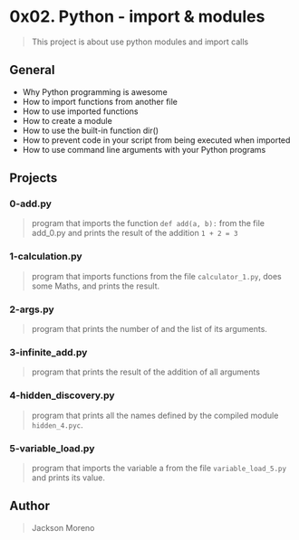 # 0x02. Python - import & modules
> This project is about use python modules and import calls

## General
+ Why Python programming is awesome
+ How to import functions from another file
+ How to use imported functions
+ How to create a module
+ How to use the built-in function dir()
+ How to prevent code in your script from being executed when imported
+ How to use command line arguments with your Python programs

## Projects

### 0-add.py
> program that imports the function `def add(a, b):` from the file add_0.py 
and prints the result of the addition `1 + 2 = 3`

### 1-calculation.py
> program that imports functions from the file `calculator_1.py`, does some Maths, and prints the result.

### 2-args.py
> program that prints the number of and the list of its arguments.

### 3-infinite_add.py
> program that prints the result of the addition of all arguments

### 4-hidden_discovery.py
> program that prints all the names defined by the compiled module `hidden_4.pyc`.

### 5-variable_load.py
> program that imports the variable a from the file `variable_load_5.py` and prints its value.


## Author
> Jackson Moreno